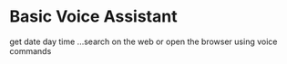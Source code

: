 # Basic Voice Assistant
get date day time ...search on the web or open the browser using voice commands